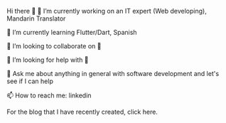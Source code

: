 Hi there 👋
🔭 I’m currently working on an IT expert (Web developing), Mandarin Translator

🌱 I’m currently learning Flutter/Dart, Spanish

👯 I’m looking to collaborate on 🤔

🤔 I’m looking for help with 🤔

💬 Ask me about anything in general with software development and let's see if I can help

📫 How to reach me: linkedin

For the blog that I have recently created, click here.

<!---
arafat4/arafat4 is a ✨ special ✨ repository because its `README.md` (this file) appears on your GitHub profile.
You can click the Preview link to take a look at your changes.
--->
